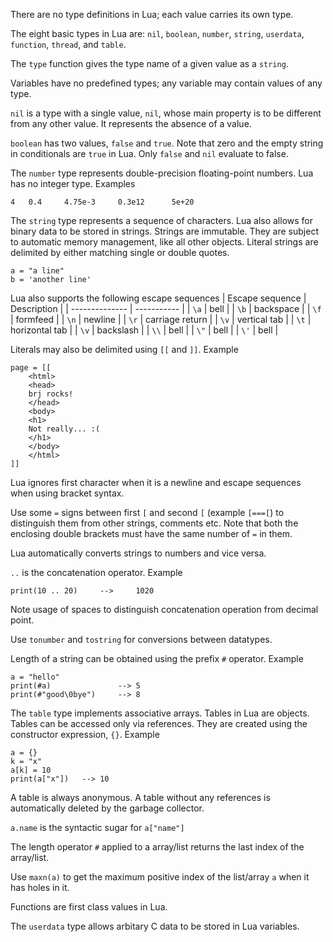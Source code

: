 There are no type definitions in Lua; each value carries its own type.

The eight basic types in Lua are: `nil`, `boolean`, `number`, `string`,
`userdata`, `function`, `thread`, and `table`.

The `type` function gives the type name of a given value as a `string`.

Variables have no predefined types; any variable may contain values of any type.

`nil` is a type with a single value, `nil`, whose main property is to be
different from any other value. It represents the absence of a value.

`boolean` has two values, `false` and `true`. Note that zero and the empty
string in conditionals are `true` in Lua. Only `false` and `nil` evaluate to
false.

The `number` type represents double-precision floating-point numbers. Lua has no
integer type. Examples
```
4	0.4		4.75e-3		0.3e12		5e+20
```

The `string` type represents a sequence of characters. Lua also allows for
binary data to be stored in strings. Strings are immutable. They are subject to
automatic memory management, like all other objects. Literal strings are
delimited by either matching single or double quotes.
```
a = "a line"
b = 'another line'
```
Lua also supports the following escape sequences
|	Escape sequence		|		Description		|
|	--------------		|		-----------		|
|	`\a`				|	bell				|
|	`\b`				|	backspace			|
|	`\f`				|	formfeed			|
|	`\n`				|	newline				|
|	`\r`				|	carriage return		|
|	`\v`				|	vertical tab		|
|	`\t`				|	horizontal tab		|
|	`\v`				|	backslash			|
|	`\\`				|	bell				|
|	`\"`				|	bell				|
|	`\'`				|	bell				|

Literals may also be delimited using `[[` and `]]`. Example
```
page = [[
	<html>
	<head>
	brj rocks!
	</head>
	<body>
	<h1>
	Not really... :(
	</h1>
	</body>
	</html>
]]
```
Lua ignores first character when it is a newline and escape sequences when using
bracket syntax.

Use some `=` signs between first `[` and second `[` (example `[===[`) to
distinguish them from other strings, comments etc. Note that both the enclosing
double brackets must have the same number of `=` in them.

Lua automatically converts strings to numbers and vice versa.

`..` is the concatenation operator. Example
```
print(10 .. 20)		-->		1020
```
Note usage of spaces to distinguish concatenation operation from decimal point.

Use `tonumber` and `tostring` for conversions between datatypes.

Length of a string can be obtained using the prefix `#` operator. Example
```
a = "hello"
print(#a)				-->	5
print(#"good\0bye")		-->	8
```

The `table` type implements associative arrays. Tables in Lua are objects.
Tables can be accessed only via references. They are created using the
constructor expression, `{}`. Example
```
a = {}
k = "x"
a[k] = 10
print(a["x"])	-->	10
```

A table is always anonymous. A table without any references is automatically
deleted by the garbage collector.

`a.name` is the syntactic sugar for `a["name"]`

The length operator `#` applied to a array/list returns the last index of the
array/list.

Use `maxn(a)` to get the maximum positive index of the list/array `a` when it
has holes in it.

Functions are first class values in Lua.

The `userdata` type allows arbitary C data to be stored in Lua variables.
